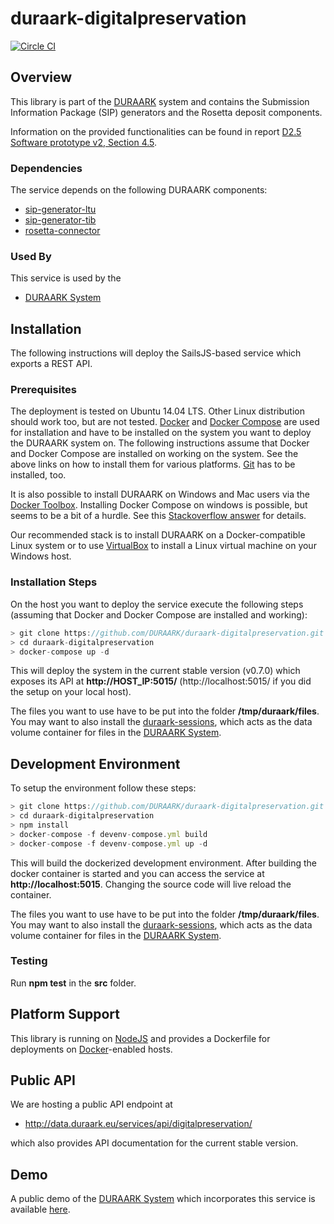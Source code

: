 # duraark-digitalpreservation

[![Circle CI](https://circleci.com/gh/DURAARK/duraark-digitalpreservation.svg?style=svg)](https://circleci.com/gh/DURAARK/duraark-digitalpreservation)

## Overview

This library is part of the [DURAARK](http://github.com/duraark/duraark-system) system and contains the Submission Information Package (SIP) generators and the Rosetta deposit components.

Information on the provided functionalities can be found in report [D2.5 Software prototype v2, Section 4.5](http://duraark.eu/wp-content/uploads/2015/08/DURAARK_D2_5_final.pdf).

### Dependencies

The service depends on the following DURAARK components:

* [sip-generator-ltu](https://github.com/DURAARK/sip-generator-ltu)
* [sip-generator-tib](https://github.com/DURAARK/sip-generator-tib)
* [rosetta-connector](https://github.com/DURAARK/rosetta-connector)

### Used By

This service is used by the

* [DURAARK System](https://github.com/duraark/duraark-system)

## Installation

The following instructions will deploy the SailsJS-based service which exports a REST API.

### Prerequisites

The deployment is tested on Ubuntu 14.04 LTS. Other Linux distribution should work too, but are not tested. [Docker](https://docs.docker.com/userguide/) and [Docker Compose](https://docs.docker.com/compose/) are used for installation and have to be installed on the system you want to deploy the DURAARK system on. The following instructions assume that Docker and Docker Compose are installed on working on the system. See the above links on how to install them for various platforms. [Git](https://git-scm.com/downloads) has to be installed, too.

It is also possible to install DURAARK on Windows and Mac users via the [Docker Toolbox](https://docs.docker.com/installation/windows/). Installing Docker Compose on windows is possible, but seems to be a bit of a hurdle. See this [Stackoverflow answer](http://stackoverflow.com/questions/29289785/how-to-install-docker-compose-on-windows) for details.

Our recommended stack is to install DURAARK on a Docker-compatible Linux system or to use [VirtualBox](https://www.virtualbox.org/) to install a Linux virtual machine on your Windows host.

### Installation Steps

On the host you want to deploy the service execute the following steps (assuming that Docker and Docker Compose are installed and working):

```js
> git clone https://github.com/DURAARK/duraark-digitalpreservation.git
> cd duraark-digitalpreservation
> docker-compose up -d
```

This will deploy the system in the current stable version (v0.7.0) which exposes its API at **http://HOST_IP:5015/** (http://localhost:5015/ if you did the setup on your local host).

The files you want to use have to be put into the folder **/tmp/duraark/files**. You may want to also install the [duraark-sessions](https://github.com/DURAARK/duraark-sessions), which acts as the data volume container for files in the [DURAARK System](https://github.com/DURAARK/duraark-system).

## Development Environment

To setup the environment follow these steps:

```js
> git clone https://github.com/DURAARK/duraark-digitalpreservation.git
> cd duraark-digitalpreservation
> npm install
> docker-compose -f devenv-compose.yml build
> docker-compose -f devenv-compose.yml up -d
```

This will build the dockerized development environment. After building the docker container is started and you can access the service at **http://localhost:5015**. Changing the source code will live reload the container.

The files you want to use have to be put into the folder **/tmp/duraark/files**. You may want to also install the [duraark-sessions](https://github.com/DURAARK/duraark-sessions), which acts as the data volume container for files in the [DURAARK System](https://github.com/DURAARK/duraark-system).

### Testing

Run **npm test** in the **src** folder.

## Platform Support

This library is running on [NodeJS](https://nodejs.org/) and provides a Dockerfile for deployments on [Docker](https://www.docker.com/)-enabled hosts.

## Public API

We are hosting a public API endpoint at

* http://data.duraark.eu/services/api/digitalpreservation/

which also provides API documentation for the current stable version.

## Demo

A public demo of the [DURAARK System](http://github.com/duraark/duraark-system) which incorporates this service is available [here](http://workbench.duraark.eu).
